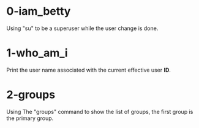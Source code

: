 # 0-iam_betty

Using "su" to be a superuser while the user change is done.

# 1-who_am_i

Print the user name associated with the current effective user **ID**.

# 2-groups

Using The "groups" command to show the list of groups, the first group is the primary group.
